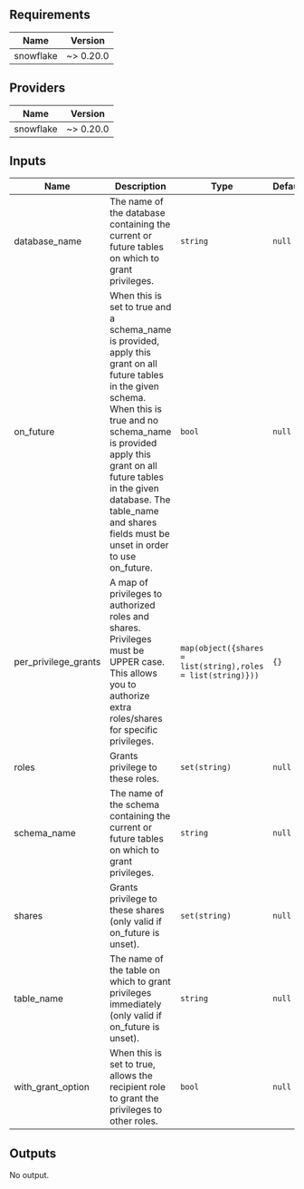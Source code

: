 <!-- START -->
## Requirements

| Name | Version |
|------|---------|
| snowflake | ~> 0.20.0 |

## Providers

| Name | Version |
|------|---------|
| snowflake | ~> 0.20.0 |

## Inputs

| Name | Description | Type | Default | Required |
|------|-------------|------|---------|:--------:|
| database\_name | The name of the database containing the current or future tables on which to grant privileges. | `string` | `null` | no |
| on\_future | When this is set to true and a schema\_name is provided, apply this grant on all future tables in the given schema. When this is true and no schema\_name is provided apply this grant on all future tables in the given database. The table\_name and shares fields must be unset in order to use on\_future. | `bool` | `null` | no |
| per\_privilege\_grants | A map of privileges to authorized roles and shares. Privileges must be UPPER case.<br>  This allows you to authorize extra roles/shares for specific privileges. | `map(object({shares = list(string),roles = list(string)}))` | `{}` | no |
| roles | Grants privilege to these roles. | `set(string)` | `null` | no |
| schema\_name | The name of the schema containing the current or future tables on which to grant privileges. | `string` | `null` | no |
| shares | Grants privilege to these shares (only valid if on\_future is unset). | `set(string)` | `null` | no |
| table\_name | The name of the table on which to grant privileges immediately (only valid if on\_future is unset). | `string` | `null` | no |
| with\_grant\_option | When this is set to true, allows the recipient role to grant the privileges to other roles. | `bool` | `null` | no |

## Outputs

No output.

<!-- END -->
